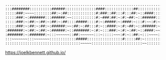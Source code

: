     ...............................................................................
    :::########::::::::::######::::::::::::::####:::::::::::::##::::::::::::::::.......
    :::::###:~~~~::::::::##:~:##:::::::::::::#:###::##:::#:::##:~::####:::::::::::.........:
    :::::###:~:#######:::######:~~:::::::::::#:~###:##:~:#:~##:~::######:::::.........:~~~~~
    :::::###:~:##:~:##:~:##:~:##::::#####::::#:~:#####:~:####:~:::#:~~:#:~::::........
    :::::###:~:##:~:##:~:######:~~:##:~:##:::#:~::####:~:#:~##:~::######:~::::::::.....
    :#######:~:##:~:##:~:######:~::#######:~:#:~:::###:~:#:~:##:~::####:~~:::::::.......
    :#######:~:#######:~:::~~~~~~::##:~~~~~~:::~:::::~~~:#:~::##:~:::~~~~::::::....:~~~~~:
    :::~~~~~~~:::~~~~~~~::::::::::::#####::::::::::::::::#:::::##:~::::::::::........
    ::::::::::::::::::::::::::::::::::~~~~~:::::::::::::::::::::::~~::::::::::::.......
    
https://joelkbennett.github.io/